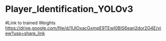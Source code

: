 # Player_Identification_YOLOv3

#Link to trained Weights
https://drive.google.com/file/d/1UIOxacGxmpE9TEwI0BIS6ean2dor2G4E/view?usp=share_link
